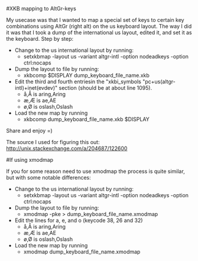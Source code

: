 #XKB mapping to AltGr-keys

My usecase was that I wanted to map a special set of keys
to certain key combinations using AltGr (right alt) on the
us keyboard layout. The way I did it was that I took a dump
of the international us layout, edited it, and set it as the
keyboard. Step by step:

* Change to the us international layout by running:
    * setxkbmap -layout us -variant altgr-intl -option nodeadkeys -option ctrl:nocaps
* Dump the layout to file by running:
    * xkbcomp $DISPLAY dump\_keyboard\_file\_name.xkb
* Edit the third and fourth entriesin the "xkbi\_symbols "pc+us(altgr-intl)+inet(evdev)" section (should be at about line 1095).
    * å,Å is aring,Aring
    * æ,Æ is ae,AE
    * ø,Ø is oslash,Oslash
* Load the new map by running
    * xkbcomp dump\_keyboard\_file\_name.xkb $DISPLAY

Share and enjoy =)

The source I used for figuring this out: http://unix.stackexchange.com/a/204687/122600

#If using xmodmap

If you for some reason need to use xmodmap the process is quite similar,
but with some notable differences:

* Change to the us international layout by running:
    * setxkbmap -layout us -variant altgr-intl -option nodeadkeys -option ctrl:nocaps
* Dump the layout to file by running:
    * xmodmap -pke > dump\_keyboard\_file\_name.xmodmap
* Edit the lines for a, e, and o (keycode 38, 26 and 32)
    * å,Å is aring,Aring
    * æ,Æ is ae,AE
    * ø,Ø is oslash,Oslash
* Load the new map by running
    * xmodmap dump\_keyboard\_file\_name.xmodmap
